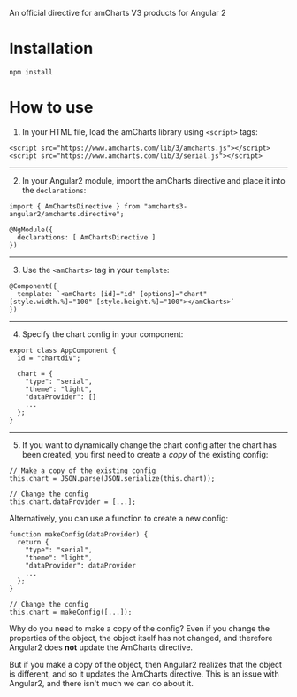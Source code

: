 An official directive for amCharts V3 products for Angular 2

Installation
============

```
npm install
```

How to use
==========

1) In your HTML file, load the amCharts library using `<script>` tags:

```
<script src="https://www.amcharts.com/lib/3/amcharts.js"></script>
<script src="https://www.amcharts.com/lib/3/serial.js"></script>
```

----

2) In your Angular2 module, import the amCharts directive and place it into the `declarations`:

```
import { AmChartsDirective } from "amcharts3-angular2/amcharts.directive";

@NgModule({
  declarations: [ AmChartsDirective ]
})
```

----

3) Use the `<amCharts>` tag in your `template`:

```
@Component({
  template: `<amCharts [id]="id" [options]="chart" [style.width.%]="100" [style.height.%]="100"></amCharts>`
})
```

----

4) Specify the chart config in your component:

```
export class AppComponent {
  id = "chartdiv";

  chart = {
    "type": "serial",
    "theme": "light",
    "dataProvider": []
    ...
  };
}
```

----

5) If you want to dynamically change the chart config after the chart has been created, you first need to create a *copy* of the existing config:

```
// Make a copy of the existing config
this.chart = JSON.parse(JSON.serialize(this.chart));

// Change the config
this.chart.dataProvider = [...];
```

Alternatively, you can use a function to create a new config:

```
function makeConfig(dataProvider) {
  return {
    "type": "serial",
    "theme": "light",
    "dataProvider": dataProvider
    ...
  };
}
```

```
// Change the config
this.chart = makeConfig([...]);
```

Why do you need to make a copy of the config? Even if you change the properties of the object, the object itself has not changed, and therefore Angular2 does **not** update the AmCharts directive.

But if you make a copy of the object, then Angular2 realizes that the object is different, and so it updates the AmCharts directive. This is an issue with Angular2, and there isn't much we can do about it.
